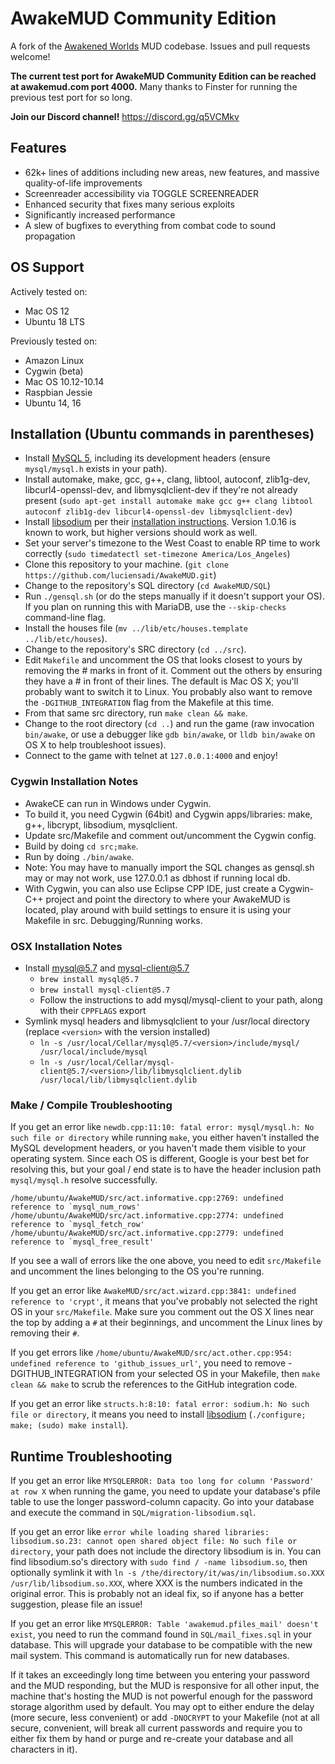 # AwakeMUD Community Edition
A fork of the [Awakened Worlds](http://awakenedworlds.net) MUD codebase. Issues and pull requests welcome!

**The current test port for AwakeMUD Community Edition can be reached at awakemud.com port 4000.** Many thanks to Finster for running the previous test port for so long.

**Join our Discord channel!** https://discord.gg/q5VCMkv

## Features
- 62k+ lines of additions including new areas, new features, and massive quality-of-life improvements
- Screenreader accessibility via TOGGLE SCREENREADER
- Enhanced security that fixes many serious exploits
- Significantly increased performance
- A slew of bugfixes to everything from combat code to sound propagation

## OS Support
Actively tested on:
- Mac OS 12
- Ubuntu 18 LTS

Previously tested on:
- Amazon Linux
- Cygwin (beta)
- Mac OS 10.12-10.14
- Raspbian Jessie
- Ubuntu 14, 16

## Installation (Ubuntu commands in parentheses)
- Install [MySQL 5](https://dev.mysql.com/doc/refman/5.7/en/installing.html), including its development headers (ensure `mysql/mysql.h` exists in your path).
- Install automake, make, gcc, g++, clang, libtool, autoconf, zlib1g-dev, libcurl4-openssl-dev, and libmysqlclient-dev if they're not already present (`sudo apt-get install automake make gcc g++ clang libtool autoconf zlib1g-dev libcurl4-openssl-dev libmysqlclient-dev`)
- Install [libsodium](https://github.com/jedisct1/libsodium/releases) per their [installation instructions](https://download.libsodium.org/doc/installation). Version 1.0.16 is known to work, but higher versions should work as well.
- Set your server's timezone to the West Coast to enable RP time to work correctly (`sudo timedatectl set-timezone America/Los_Angeles`)
- Clone this repository to your machine. (`git clone https://github.com/luciensadi/AwakeMUD.git`)
- Change to the repository's SQL directory (`cd AwakeMUD/SQL`)
- Run `./gensql.sh` (or do the steps manually if it doesn't support your OS). If you plan on running this with MariaDB, use the `--skip-checks` command-line flag.
- Install the houses file (`mv ../lib/etc/houses.template ../lib/etc/houses`).
- Change to the repository's SRC directory (`cd ../src`).
- Edit `Makefile` and uncomment the OS that looks closest to yours by removing the # marks in front of it. Comment out the others by ensuring they have a # in front of their lines. The default is Mac OS X; you'll probably want to switch it to Linux. You probably also want to remove the `-DGITHUB_INTEGRATION` flag from the Makefile at this time.
- From that same src directory, run `make clean && make`.
- Change to the root directory (`cd ..`) and run the game (raw invocation `bin/awake`, or use a debugger like `gdb bin/awake`, or `lldb bin/awake` on OS X to help troubleshoot issues).
- Connect to the game with telnet at `127.0.0.1:4000` and enjoy!

### Cygwin Installation Notes
- AwakeCE can run in Windows under Cygwin.
- To build it, you need Cygwin (64bit) and Cygwin apps/libraries: make, g++, libcrypt, libsodium, mysqlclient.
- Update src/Makefile and comment out/uncomment the Cygwin config.
- Build by doing `cd src;make`.
- Run by doing `./bin/awake`.
- Note: You may have to manually import the SQL changes as gensql.sh may or may not work, use 127.0.0.1 as dbhost if running local db.
- With Cygwin, you can also use Eclipse CPP IDE, just create a Cygwin-C++ project and point the directory to where your AwakeMUD is located, play around with build settings to ensure it is using your Makefile in src. Debugging/Running works.

### OSX Installation Notes
- Install mysql@5.7 and mysql-client@5.7
    - `brew install mysql@5.7`
    - `brew install mysql-client@5.7` 
    - Follow the instructions to add mysql/mysql-client to your path, along with their `CPPFLAGS` export
- Symlink mysql headers and libmysqlclient to your /usr/local directory (replace `<version>` with the version installed)
    - `ln -s /usr/local/Cellar/mysql@5.7/<version>/include/mysql/ /usr/local/include/mysql`
    - `ln -s /usr/local/Cellar/mysql-client@5.7/<version>/lib/libmysqlclient.dylib /usr/local/lib/libmysqlclient.dylib`

### Make / Compile Troubleshooting

If you get an error like `newdb.cpp:11:10: fatal error: mysql/mysql.h: No such file or directory` while running `make`, you either haven't installed the MySQL development headers, or you haven't made them visible to your operating system. Since each OS is different, Google is your best bet for resolving this, but your goal / end state is to have the header inclusion path `mysql/mysql.h` resolve successfully.

```
/home/ubuntu/AwakeMUD/src/act.informative.cpp:2769: undefined reference to `mysql_num_rows'
/home/ubuntu/AwakeMUD/src/act.informative.cpp:2774: undefined reference to `mysql_fetch_row'
/home/ubuntu/AwakeMUD/src/act.informative.cpp:2779: undefined reference to `mysql_free_result'
```
If you see a wall of errors like the one above, you need to edit `src/Makefile` and uncomment the lines belonging to the OS you're running.

If you get an error like `AwakeMUD/src/act.wizard.cpp:3841: undefined reference to 'crypt'`, it means that you've probably not selected the right OS in your `src/Makefile`. Make sure you comment out the OS X lines near the top by adding a `#` at their beginnings, and uncomment the Linux lines by removing their `#`.

If you get errors like `/home/ubuntu/AwakeMUD/src/act.other.cpp:954: undefined reference to 'github_issues_url'`, you need to remove -DGITHUB_INTEGRATION from your selected OS in your Makefile, then `make clean && make` to scrub the references to the GitHub integration code.

If you get an error like `structs.h:8:10: fatal error: sodium.h: No such file or directory`, it means you need to install [libsodium](https://github.com/jedisct1/libsodium/releases) (`./configure; make; (sudo) make install`).

## Runtime Troubleshooting

If you get an error like `MYSQLERROR: Data too long for column 'Password' at row X` when running the game, you need to update your database's pfile table to use the longer password-column capacity. Go into your database and execute the command in `SQL/migration-libsodium.sql`.

If you get an error like `error while loading shared libraries: libsodium.so.23: cannot open shared object file: No such file or directory`, your path does not include the directory libsodium is in. You can find libsodium.so's directory with `sudo find / -name libsodium.so`, then optionally symlink it with `ln -s /the/directory/it/was/in/libsodium.so.XXX /usr/lib/libsodium.so.XXX`, where XXX is the numbers indicated in the original error. This is probably not an ideal fix, so if anyone has a better suggestion, please file an issue!

If you get an error like `MYSQLERROR: Table 'awakemud.pfiles_mail' doesn't exist`, you need to run the command found in `SQL/mail_fixes.sql` in your database. This will upgrade your database to be compatible with the new mail system. This command is automatically run for new databases.

If it takes an exceedingly long time between you entering your password and the MUD responding, but the MUD is responsive for all other input, the machine that's hosting the MUD is not powerful enough for the password storage algorithm used by default. You may opt to either endure the delay (more secure, less convenient) or add `-DNOCRYPT` to your Makefile (not at all secure, convenient, will break all current passwords and require you to either fix them by hand or purge and re-create your database and all characters in it).
